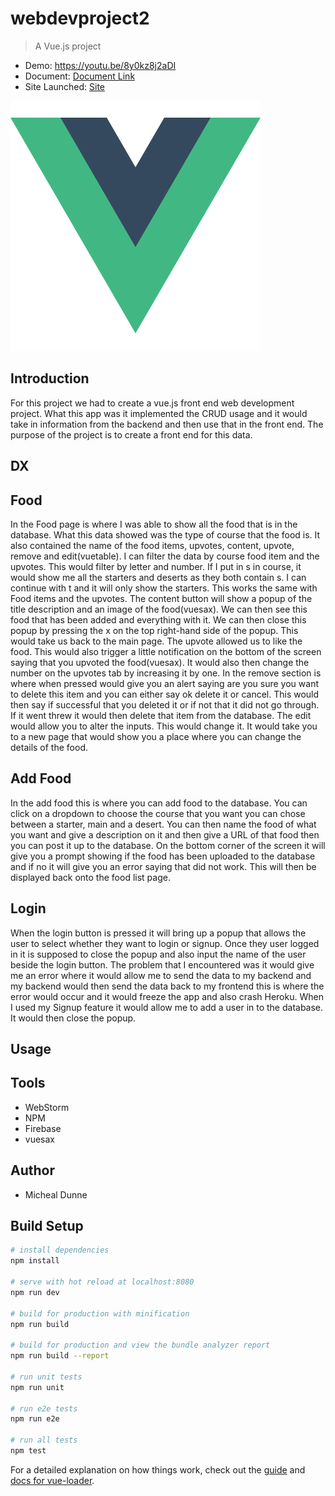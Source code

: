 # webdevproject2

> A Vue.js project
- Demo: https://youtu.be/8y0kz8j2aDI
- Document: [Document Link](https://github.com/michealdunne14/FoodWebApp/blob/master/Food%20Web%20app.pdf)
- Site Launched: [Site](https://webdev-c06a8.firebaseapp.com/#/) 

![alt text](https://github.com/michealdunne14/FoodWebApp/blob/master/logo.png)

Introduction
------------
For this project we had to create a vue.js front end web development project. What this app was it implemented the CRUD usage and it would take in information from the backend and then use that in the front end. The purpose of the project is to create a front end for this data. 

DX
--
Food 
----
In the Food page is where I was able to show all the food that is in the database. What this data showed was the type of course that the food is. It also contained the name of the food items, upvotes, content, upvote, remove and edit(vuetable).
I can filter the data by course food item and the upvotes. This would filter by letter and number. If I put in s in course, it would show me all the starters and deserts as they both contain s. I can continue with t and it will only show the starters. This works the same with Food items and the upvotes. 
The content button will show a popup of the title description and an image of the food(vuesax). We can then see this food that has been added and everything with it. We can then close this popup by pressing the x on the top right-hand side of the popup. This would take us back to the main page. The upvote allowed us to like the food. This would also trigger a little notification on the bottom of the screen saying that you upvoted the food(vuesax). It would also then change the number on the upvotes tab by increasing it by one. In the remove section is where when pressed would give you an alert saying are you sure you want to delete this item and you can either say ok delete it or cancel. This would then say if successful that you deleted it or if not that it did not go through. If it went threw it would then delete that item from the database. The edit would allow you to alter the inputs. This would change it. It would take you to a new page that would show you a place where you can change the details of the food. 


Add Food
--------
In the add food this is where you can add food to the database. You can click on a dropdown to choose the course that you want you can chose between a starter, main and a desert. You can then name the food of what you want and give a description on it and then give a URL of that food then you can post it up to the database. On the bottom corner of the screen it will give you a prompt showing if the food has been uploaded to the database and if no it will give you an error saying that did not work. This will then be displayed back onto the food list page.

Login 
-----
When the login button is pressed it will bring up a popup that allows the user to select whether they want to login or signup. Once they user logged in it is supposed to close the popup and also input the name of the user beside the login button. The problem that I encountered was it would give me an error where it would allow me to send the data to my backend and my backend would then send the data back to my frontend this is where the error would occur and it would freeze the app and also crash Heroku. When I used my Signup feature it would allow me to add a user in to the database. It would then close the popup.   

Usage
-----

Tools
-----
- WebStorm
- NPM
- Firebase
- vuesax

Author
------
- Micheal Dunne

## Build Setup

``` bash
# install dependencies
npm install

# serve with hot reload at localhost:8080
npm run dev

# build for production with minification
npm run build

# build for production and view the bundle analyzer report
npm run build --report

# run unit tests
npm run unit

# run e2e tests
npm run e2e

# run all tests
npm test
```

For a detailed explanation on how things work, check out the [guide](http://vuejs-templates.github.io/webpack/) and [docs for vue-loader](http://vuejs.github.io/vue-loader).
